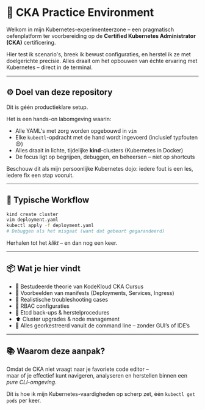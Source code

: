 # 🧠 CKA Practice Environment

Welkom in mijn Kubernetes-experimenteerzone – een pragmatisch oefenplatform ter voorbereiding op de **Certified Kubernetes Administrator (CKA)** certificering.

Hier test ik scenario's, breek ik bewust configuraties, en herstel ik ze met doelgerichte precisie. Alles draait om het opbouwen van échte ervaring met Kubernetes – direct in de terminal.

---

## ⚙️ Doel van deze repository

Dit is géén productieklare setup.

Het is een hands-on labomgeving waarin:

- Alle YAML's met zorg worden opgebouwd in `vim`  
- Elke `kubectl`-opdracht met de hand wordt ingevoerd (inclusief typfouten 😉)  
- Alles draait in lichte, tijdelijke **kind**-clusters (Kubernetes in Docker)  
- De focus ligt op begrijpen, debuggen, en beheersen – niet op shortcuts  

Beschouw dit als mijn persoonlijke Kubernetes dojo: iedere fout is een les, iedere fix een stap vooruit.

---

## 🔁 Typische Workflow

```bash
kind create cluster
vim deployment.yaml
kubectl apply -f deployment.yaml
# Debuggen als het misgaat (want dat gebeurt gegarandeerd)
```

Herhalen tot het *klikt* – en dan nog een keer.

---

## 📦 Wat je hier vindt

- 📖 Bestudeerde theorie van KodeKloud CKA Cursus
- 🧾 Voorbeelden van manifests (Deployments, Services, Ingress)
- 🔧 Realistische troubleshooting cases
- 🔐 RBAC configuraties
- 💾 Etcd back-ups & herstelprocedures
- ⬆️ Cluster upgrades & node management  
- 🎯 Alles georkestreerd vanuit de command line – zonder GUI’s of IDE’s

---

## 📚 Waarom deze aanpak?

Omdat de CKA niet vraagt naar je favoriete code editor –  
maar of je effectief kunt navigeren, analyseren en herstellen binnen een *pure CLI-omgeving*.

Dit is hoe ik mijn Kubernetes-vaardigheden op scherp zet, één `kubectl get pods` per keer.

